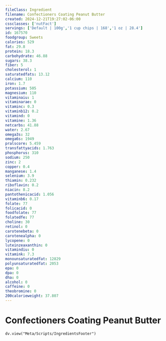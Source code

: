 ```yaml
---
fileClass: Ingredient
filename: Confectioners Coating Peanut Butter
created: 2024-12-21T19:27:02-06:00
cssclasses: ['nutFact']
servings: ['Default | 100g','1 cup chips | 168','1 oz | 28.4']
id: 167570
foodgroup: Sweets
calories: 529
fat: 29.8
protein: 18.3
carbohydrate: 46.88
sugars: 38.3
fiber: 5
cholesterol: 1
saturatedfats: 13.12
calcium: 110
iron: 1.7
potassium: 505
magnesium: 110
vitaminaiu: 1
vitaminarae: 0
vitaminc: 0.3
vitaminb12: 0.2
vitamind: 0
vitamine: 1.36
netcarbs: 41.88
water: 2.67
omega3s: 32
omega6s: 1949
pralscore: 5.459
transfattyacids: 1.763
phosphorus: 310
sodium: 250
zinc: 2
copper: 0.4
manganese: 1.4
selenium: 3.9
thiamin: 0.232
riboflavin: 0.2
niacin: 8.2
pantothenicacid: 1.056
vitaminb6: 0.17
folate: 77
folicacid: 0
foodfolate: 77
folatedfe: 77
choline: 30
retinol: 0
carotenebeta: 0
carotenealpha: 0
lycopene: 0
luteinzeaxanthin: 0
vitamindiu: 0
vitamink: 7.3
monounsaturatedfat: 12829
polyunsaturatedfat: 2053
epa: 0
dpa: 0
dha: 0
alcohol: 0
caffeine: 0
theobromine: 0
200calorieweight: 37.807
---
```


# Confectioners Coating Peanut Butter

```dataviewjs
dv.view("Meta/Scripts/IngredientsFooter")
```